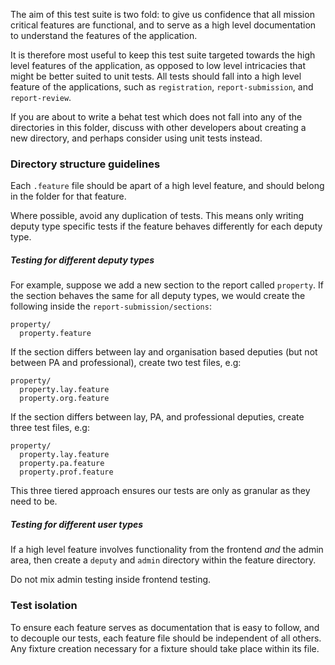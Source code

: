 The aim of this test suite is two fold: to give us confidence that all mission critical features are functional, and to serve as a high level documentation to understand the features of the application. 

It is therefore most useful to keep this test suite targeted towards the high level features of the application, as opposed to low level intricacies that might be better suited to unit tests. All tests should fall into a high level feature of the applications, such as `registration`, `report-submission`, and `report-review`. 

If you are about to write a behat test which does not fall into any of the directories in this folder, discuss with other developers about creating a new directory, and perhaps consider using unit tests instead.

### Directory structure guidelines

Each `.feature` file should be apart of a high level feature, and should belong in the folder for that feature.

Where possible, avoid any duplication of tests. This means only writing deputy type specific tests if the feature behaves differently for each deputy type.

##### Testing for different deputy types

For example, suppose we add a new section to the report called `property`. If the section behaves the same for all deputy types, we would create the following inside the `report-submission/sections`:

```$xslt
property/
  property.feature
```

If the section differs between lay and organisation based deputies (but not between PA and professional), create two test files, e.g:

```$xslt
property/
  property.lay.feature
  property.org.feature
```

If the section differs between lay, PA, and professional deputies, create three test files, e.g:

```$xslt
property/
  property.lay.feature
  property.pa.feature
  property.prof.feature
```

This three tiered approach ensures our tests are only as granular as they need to be.

##### Testing for different user types
 
If a high level feature involves functionality from the frontend _and_ the admin area, then create a `deputy` and `admin` directory within the feature directory. 

Do not mix admin testing inside frontend testing.

### Test isolation

To ensure each feature serves as documentation that is easy to follow, and to decouple our tests, each feature file should be independent of all others. Any fixture creation necessary for a fixture should take place within its file.


